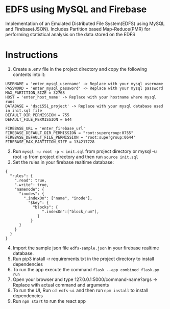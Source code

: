 # EDFS using MySQL and Firebase
Implementation of an Emulated Distributed File System(EDFS) using MySQL and Firebase(JSON). Includes Partition based Map-Reduce(PMR) for performing statistical analysis on the data stored on the EDFS

# Instructions
1. Create a .env file in the project directory and copy the following contents into it:
```
USERNAME = 'enter_mysql_username' -> Replace with your mysql username
PASSWORD = 'enter_mysql_password' -> Replace with your mysql password
MAX_PARTITION_SIZE = 32768
HOST = 'enter_host_name' -> Replace with your hostname where mysql runs
DATABASE = 'dsci551_project' -> Replace with your mysql database used in init.sql file
DEFAULT_DIR_PERMISSION = 755
DEFAULT_FILE_PERMISSION = 644

FIREBASE_URL = 'enter_firebase_url'
FIREBASE_DEFAULT_DIR_PERMISSION = "root:supergroup:0755"
FIREBASE_DEFAULT_FILE_PERMISSION = "root:supergroup:0644"
FIREBASE_MAX_PARTITION_SIZE = 134217728
```
2. Run ```mysql -u root -p < init.sql``` from project directory or mysql -u root -p from project directory and then run ```source init.sql```
3. Set the rules in your firebase realtime database:
```
{
  "rules": {
    ".read": true,
    ".write": true,
    "namenode": {
      "inodes": {
      	".indexOn": ["name", "inode"],
          "$key": {
            "blocks": {
            	".indexOn":["block_num"],
              }
    	   }
      }
    }
  }
}
```
4. Import the sample json file ```edfs-sample.json``` in your firebase realtime database.
5. Run pip3 install -r requirements.txt in the project directory to install dependencies
6. To run the app execute the command ```flask --app combined_flask.py run```
7. Open your browser and type 127.0.0.1:5000/command-name?args -> Replace with actual command and arguments
8. To run the UI, Run ```cd edfs-ui``` and then run ```npm install``` to install dependencies
9. Run ```npm start``` to run the react app
